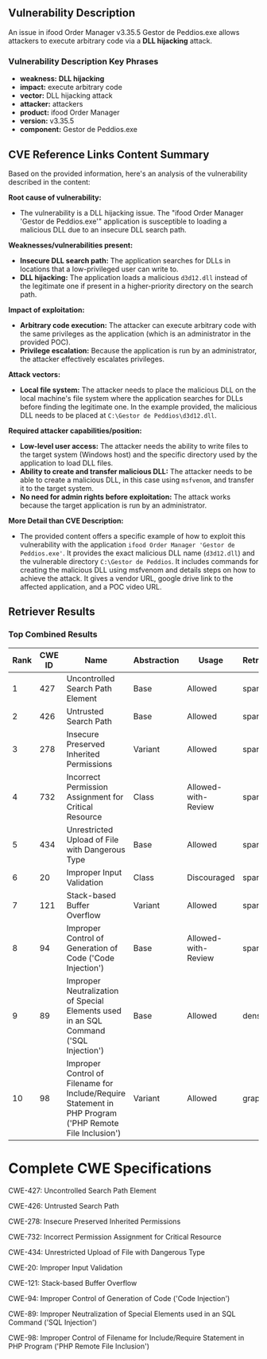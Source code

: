 ## Vulnerability Description
An issue in ifood Order Manager v3.35.5 Gestor de Peddios.exe allows attackers to execute arbitrary code via a **DLL hijacking** attack.

### Vulnerability Description Key Phrases
- **weakness:** **DLL hijacking**
- **impact:** execute arbitrary code
- **vector:** DLL hijacking attack
- **attacker:** attackers
- **product:** ifood Order Manager
- **version:** v3.35.5
- **component:** Gestor de Peddios.exe

## CVE Reference Links Content Summary
Based on the provided information, here's an analysis of the vulnerability described in the content:

**Root cause of vulnerability:**

*   The vulnerability is a DLL hijacking issue. The "ifood Order Manager 'Gestor de Peddios.exe'" application is susceptible to loading a malicious DLL due to an insecure DLL search path.

**Weaknesses/vulnerabilities present:**

*   **Insecure DLL search path:** The application searches for DLLs in locations that a low-privileged user can write to.
*   **DLL hijacking:** The application loads a malicious `d3d12.dll` instead of the legitimate one if present in a higher-priority directory on the search path.

**Impact of exploitation:**

*   **Arbitrary code execution:** The attacker can execute arbitrary code with the same privileges as the application (which is an administrator in the provided POC).
*   **Privilege escalation:** Because the application is run by an administrator, the attacker effectively escalates privileges.

**Attack vectors:**

*   **Local file system:** The attacker needs to place the malicious DLL on the local machine's file system where the application searches for DLLs before finding the legitimate one. In the example provided, the malicious DLL needs to be placed at `C:\Gestor de Peddios\d3d12.dll`.

**Required attacker capabilities/position:**

*   **Low-level user access:** The attacker needs the ability to write files to the target system (Windows host) and the specific directory used by the application to load DLL files.
*   **Ability to create and transfer malicious DLL:** The attacker needs to be able to create a malicious DLL, in this case using `msfvenom`, and transfer it to the target system.
*   **No need for admin rights before exploitation:** The attack works because the target application is run by an administrator.

**More Detail than CVE Description:**

* The provided content offers a specific example of how to exploit this vulnerability with the application `ifood Order Manager 'Gestor de Peddios.exe'`. It provides the exact malicious DLL name (`d3d12.dll`) and the vulnerable directory `C:\Gestor de Peddios`. It includes commands for creating the malicious DLL using msfvenom and details steps on how to achieve the attack. It gives a vendor URL, google drive link to the affected application, and a POC video URL.

## Retriever Results

### Top Combined Results

| Rank | CWE ID | Name | Abstraction | Usage  | Retrievers | Individual Scores |
|------|--------|------|-------------|-------|------------|-------------------|
| 1 | 427 | Uncontrolled Search Path Element | Base | Allowed | sparse | 0.177 |
| 2 | 426 | Untrusted Search Path | Base | Allowed | sparse | 0.127 |
| 3 | 278 | Insecure Preserved Inherited Permissions | Variant | Allowed | sparse | 0.120 |
| 4 | 732 | Incorrect Permission Assignment for Critical Resource | Class | Allowed-with-Review | sparse | 0.117 |
| 5 | 434 | Unrestricted Upload of File with Dangerous Type | Base | Allowed | sparse | 0.104 |
| 6 | 20 | Improper Input Validation | Class | Discouraged | sparse | 0.101 |
| 7 | 121 | Stack-based Buffer Overflow | Variant | Allowed | sparse | 0.100 |
| 8 | 94 | Improper Control of Generation of Code ('Code Injection') | Base | Allowed-with-Review | sparse | 0.099 |
| 9 | 89 | Improper Neutralization of Special Elements used in an SQL Command ('SQL Injection') | Base | Allowed | dense | 0.512 |
| 10 | 98 | Improper Control of Filename for Include/Require Statement in PHP Program ('PHP Remote File Inclusion') | Variant | Allowed | graph | 0.002 |



# Complete CWE Specifications

CWE-427: Uncontrolled Search Path Element

CWE-426: Untrusted Search Path

CWE-278: Insecure Preserved Inherited Permissions

CWE-732: Incorrect Permission Assignment for Critical Resource

CWE-434: Unrestricted Upload of File with Dangerous Type

CWE-20: Improper Input Validation

CWE-121: Stack-based Buffer Overflow

CWE-94: Improper Control of Generation of Code ('Code Injection')

CWE-89: Improper Neutralization of Special Elements used in an SQL Command ('SQL Injection')

CWE-98: Improper Control of Filename for Include/Require Statement in PHP Program ('PHP Remote File Inclusion')